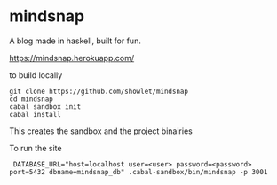 # mindsnap
A blog made in haskell, built for fun.

https://mindsnap.herokuapp.com/

to build locally
```SHELL
git clone https://github.com/showlet/mindsnap
cd mindsnap
cabal sandbox init
cabal install
```

This creates the sandbox and the project binairies

To run the site
```SHELL
 DATABASE_URL="host=localhost user=<user> password=<password> port=5432 dbname=mindsnap_db" .cabal-sandbox/bin/mindsnap -p 3001
```
